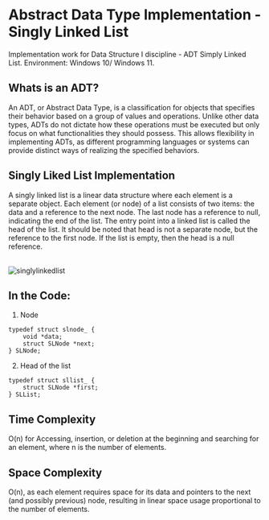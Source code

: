 # Abstract Data Type Implementation - Singly Linked List
Implementation work for Data Structure I discipline - ADT Simply Linked List. Environment: Windows 10/ Windows 11.

<h2> Whats is an ADT? </h2>
An ADT, or Abstract Data Type, is a classification for objects that specifies their behavior based on a group of values and operations. Unlike other data types, ADTs do not dictate how these operations must be executed but only focus on what functionalities they should possess. This allows flexibility in implementing ADTs, as different programming languages or systems can provide distinct ways of realizing the specified behaviors.<br>

<h2> Singly Liked List Implementation </h2>
A singly linked list is a linear data structure where each element is a separate object. Each element (or node) of a list consists of two items: the data and a reference to the next node. The last node has a reference to null, indicating the end of the list. The entry point into a linked list is called the head of the list. It should be noted that head is not a separate node, but the reference to the first node. If the list is empty, then the head is a null reference.<br><br>

![singlylinkedlist](https://github.com/brvcelose/adt-singly-linked-list/assets/92281096/c27ffa7a-2638-4ed5-a642-8399164ab99a)<br>

<h2> In the Code: </h2>

1. Node
```
typedef struct slnode_ {
    void *data;
    struct SLNode *next;
} SLNode;
```
2. Head of the list
```
typedef struct sllist_ {
    struct SLNode *first;
} SLList;
```

<h2> Time Complexity </h2>
O(n) for Accessing, insertion, or deletion at the beginning and searching for an element, where n is the number of elements.

<h2> Space Complexity </h2>
O(n), as each element requires space for its data and pointers to the next (and possibly previous) node, resulting in linear space usage proportional to the number of elements.
